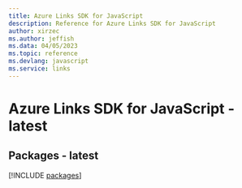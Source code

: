 ```yaml
---
title: Azure Links SDK for JavaScript
description: Reference for Azure Links SDK for JavaScript
author: xirzec
ms.author: jeffish
ms.data: 04/05/2023
ms.topic: reference
ms.devlang: javascript
ms.service: links
---
```

# Azure Links SDK for JavaScript - latest
## Packages - latest
[!INCLUDE [packages](links-index.md)]